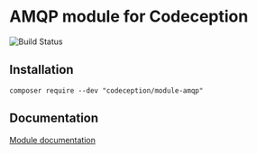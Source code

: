 # AMQP module for Codeception

![Build Status](https://github.com/Codeception/module-amqp/workflows/CI/badge.svg)

## Installation

```
composer require --dev "codeception/module-amqp"
```

## Documentation

<a href="https://codeception.com/docs/modules/AMQP">Module documentation</a>
